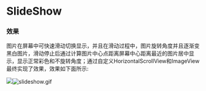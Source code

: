 # SlideShow
### 效果
图片在屏幕中可快速滑动切换显示，并且在滑动过程中，图片旋转角度并且逐渐变黑白图片，滑动停止后通过计算图片中心点距离屏幕中心距离最近的图片居中显示，显示正常彩色和不旋转角度；通过自定义HorizontalScrollView和ImageView最终实现了效果，效果如下面所示:

![](http://p54fe58h3.bkt.clouddn.com/blog/180305/d0i3k3C1B5.jpg)![slideshow.gif](https://upload-images.jianshu.io/upload_images/6301951-66243e1f88401a65.gif?imageMogr2/auto-orient/strip)
